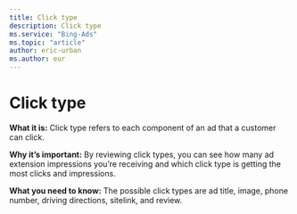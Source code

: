```yaml
---
title: Click type
description: Click type
ms.service: "Bing-Ads"
ms.topic: "article"
author: eric-urban
ms.author: eur
---
```


# Click type

**What it is:**     Click type refers to each component of an ad that a customer can click.

**Why it’s important:**     By reviewing click types, you can see how many ad extension impressions you’re receiving and which click type is getting the most clicks and impressions.

**What you need to know:**     The possible click types are ad title, image, phone number, driving directions, sitelink, and review.


